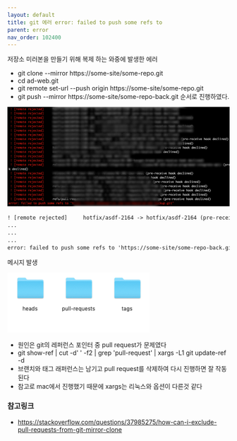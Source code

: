 ```yaml
---
layout: default
title: git 에러 error: failed to push some refs to
parent: error
nav_order: 102400
---
```


저장소 미러본을 만들기 위해 복제 하는 와중에 발생한 에러

* git clone --mirror https://some-site/some-repo.git
* cd ad-web.git
* git remote set-url --push origin https://some-site/some-repo.git
* git push --mirror https://some-site/some-repo-back.git
순서로 진행하였다.

![](../../attach/git-error-mirror01.png)
```html
! [remote rejected]     hotfix/asdf-2164 -> hotfix/asdf-2164 (pre-receive hook declined)
...
...
...
error: failed to push some refs to 'https://some-site/some-repo-back.git'
```
메시지 발생

![](../../attach/git-error-mirror02.png)
* 원인은 git의 레퍼런스 포인터 중 pull request가 문제였다
* git show-ref | cut -d' ' -f2 | grep 'pull-request' | xargs -L1 git update-ref -d
* 브랜치와 태그 래퍼런스는 남기고 pull request를 삭제하여 다시 진행하면 잘 작동 된다
* 참고로 mac에서 진행했기 때문에 xargs는 리눅스와 옵션이 다른것 같다

### 참고링크
* https://stackoverflow.com/questions/37985275/how-can-i-exclude-pull-requests-from-git-mirror-clone
